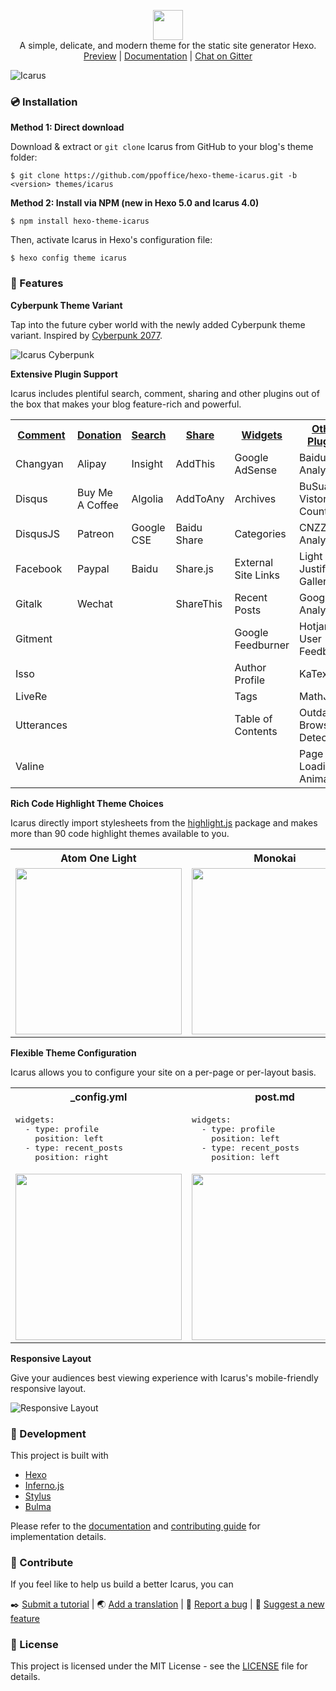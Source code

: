 <p align="center" class="mb-2">
<img class="not-gallery-item" height="48" src="https://ppoffice.github.io/hexo-theme-icarus/img/logo.svg">
<br> A simple, delicate, and modern theme for the static site generator Hexo.
<br>
<a href="https://ppoffice.github.io/hexo-theme-icarus/">Preview</a> |
<a href="https://ppoffice.github.io/hexo-theme-icarus/categories/">Documentation</a> |
<a href="https://gitter.im/hexo-theme-icarus/community?utm_source=badge&utm_medium=badge&utm_campaign=pr-badge&utm_content=badge">Chat on Gitter</a>
<br>
</p>

![Icarus](https://ppoffice.github.io/hexo-theme-icarus/gallery/preview.png?1 "Icarus Preview")

### :cd: Installation

**Method 1: Direct download**

Download & extract or `git clone` Icarus from GitHub to your blog's theme folder:

```shell
$ git clone https://github.com/ppoffice/hexo-theme-icarus.git -b <version> themes/icarus
```

**Method 2: Install via NPM (new in Hexo 5.0 and Icarus 4.0)**

```shell
$ npm install hexo-theme-icarus
```

Then, activate Icarus in Hexo's configuration file:

```shell
$ hexo config theme icarus
```

### :gift: Features

**Cyberpunk Theme Variant**

Tap into the future cyber world with the newly added Cyberpunk theme variant.
Inspired by [Cyberpunk 2077](https://www.cyberpunk.net).

![Icarus Cyberpunk](https://ppoffice.github.io/hexo-theme-icarus/gallery/screenshots/cyberpunk.png "Icarus Cyberpunk")

**Extensive Plugin Support**

Icarus includes plentiful search, comment, sharing and other plugins out of the box that makes your
blog feature-rich and powerful.

<table>
  <tr>
    <th><a href="https://ppoffice.github.io/hexo-theme-icarus/categories/Plugins/Comment/">Comment</a></th>
    <th><a href="https://ppoffice.github.io/hexo-theme-icarus/categories/Plugins/Donation/">Donation</a></th>
    <th><a href="https://ppoffice.github.io/hexo-theme-icarus/categories/Plugins/Search/">Search</a></th>
    <th><a href="https://ppoffice.github.io/hexo-theme-icarus/categories/Plugins/Share/">Share</a></th>
    <th><a href="https://ppoffice.github.io/hexo-theme-icarus/categories/Widgets/">Widgets</a></th>
    <th><a href="https://ppoffice.github.io/hexo-theme-icarus/categories/Plugins/">Other Plugins</a></th>
  </tr>
  <tr>
    <td>Changyan</td>
    <td>Alipay</td>
    <td>Insight</td>
    <td>AddThis</td>
    <td>Google AdSense</td>
    <td>Baidu Analytics</td>
  </tr>
  <tr>
    <td>Disqus</td>
    <td>Buy Me A Coffee</td>
    <td>Algolia</td>
    <td>AddToAny</td>
    <td>Archives</td>
    <td>BuSuanZi Vistor Counter</td>
  </tr>
  <tr>
    <td>DisqusJS</td>
    <td>Patreon</td>
    <td>Google CSE</td>
    <td>Baidu Share</td>
    <td>Categories</td>
    <td>CNZZ Analytics</td>
  </tr>
  <tr>
    <td>Facebook</td>
    <td>Paypal</td>
    <td>Baidu</td>
    <td>Share.js</td>
    <td>External Site Links</td>
    <td>Light and Justified Gallery</td>
  </tr>
  <tr>
    <td>Gitalk</td>
    <td>Wechat</td>
    <td></td>
    <td>ShareThis</td>
    <td>Recent Posts</td>
    <td>Google Analytics</td>
  </tr>
  <tr>
    <td>Gitment</td>
    <td></td>
    <td></td>
    <td></td>
    <td>Google Feedburner</td>
    <td>Hotjar User Feedback</td>
  </tr>
  <tr>
    <td>Isso</td>
    <td></td>
    <td></td>
    <td></td>
    <td>Author Profile</td>
    <td>KaTex</td>
  </tr>
  <tr>
    <td>LiveRe</td>
    <td></td>
    <td></td>
    <td></td>
    <td>Tags</td>
    <td>MathJax</td>
  </tr>
  <tr>
    <td>Utterances</td>
    <td></td>
    <td></td>
    <td></td>
    <td>Table of Contents</td>
    <td>Outdated Browser Detection</td>
  </tr>
  <tr>
    <td>Valine</td>
    <td></td>
    <td></td>
    <td></td>
    <td></td>
    <td>Page Loading Animations<br></td>
  </tr>
</table>

**Rich Code Highlight Theme Choices**

Icarus directly import stylesheets from the [highlight.js](https://highlightjs.org/) package and makes more than
90 code highlight themes available to you.

<table>
    <tr>
        <th>Atom One Light</th>
        <th>Monokai</th>
        <th>Kimbie Dark</th>
    </tr>
    <tr>
        <td><img width="266" src="https://ppoffice.github.io/hexo-theme-icarus/gallery/code-highlight/atom-one-light.png?2"></td>
        <td><img width="266" src="https://ppoffice.github.io/hexo-theme-icarus/gallery/code-highlight/monokai.png?2"></td>
        <td><img width="266" src="https://ppoffice.github.io/hexo-theme-icarus/gallery/code-highlight/kimbie-dark.png?2"></td>
    </tr>
</table>

**Flexible Theme Configuration**

Icarus allows you to configure your site on a per-page or per-layout basis.

<div>
<table>
    <tr>
        <th>_config.yml</th>
        <th>post.md</th>
        <th>_config.page.yml</th>
    </tr>
    <tr>
        <td>
<pre>widgets:
  - type: profile
    position: left
  - type: recent_posts
    position: right</pre>
        </td>
        <td>
<pre>widgets:
  - type: profile
    position: left
  - type: recent_posts
    position: left</pre>
        </td>
        <td>
<pre>widgets: null
 
 
 
</pre>
        </td>
    </tr>
    <tr>
        <td><img width="266" src="https://ppoffice.github.io/hexo-theme-icarus/gallery/screenshots/default-config.png"></td>
        <td><img width="266" src="https://ppoffice.github.io/hexo-theme-icarus/gallery/screenshots/post-config.png"></td>
        <td><img width="266" src="https://ppoffice.github.io/hexo-theme-icarus/gallery/screenshots/layout-config.png"></td>
    </tr>
</table>
</div>

**Responsive Layout**

Give your audiences best viewing experience with Icarus's mobile-friendly responsive layout.

![Responsive Layout](https://ppoffice.github.io/hexo-theme-icarus/gallery/responsive.png)

### :hammer: Development

This project is built with

- [Hexo](https://hexo.io/)
- [Inferno.js](https://infernojs.org/)
- [Stylus](https://stylus-lang.com/)
- [Bulma](https://bulma.io/)

Please refer to the [documentation](https://ppoffice.github.io/hexo-theme-icarus/categories/) and 
[contributing guide](https://github.com/ppoffice/hexo-theme-icarus/blob/master/CONTRIBUTING.md) for implementation details.

### :tada: Contribute

If you feel like to help us build a better Icarus, you can

:black_nib: [Submit a tutorial](https://github.com/ppoffice/hexo-theme-icarus/new/site/source/_posts) |
:earth_asia: [Add a translation](https://github.com/ppoffice/hexo-theme-icarus/tree/master/languages) |
:triangular_flag_on_post: [Report a bug](https://github.com/ppoffice/hexo-theme-icarus/issues/new) |
:electric_plug: [Suggest a new feature](https://github.com/ppoffice/hexo-theme-icarus/pulls)

### :memo: License

This project is licensed under the MIT License - see the [LICENSE](https://github.com/ppoffice/hexo-theme-icarus/blob/master/LICENSE) file for details.
